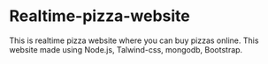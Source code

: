 # Realtime-pizza-website
This is realtime pizza website where you can buy pizzas online. 
This website made using Node.js, Talwind-css, mongodb, Bootstrap.
